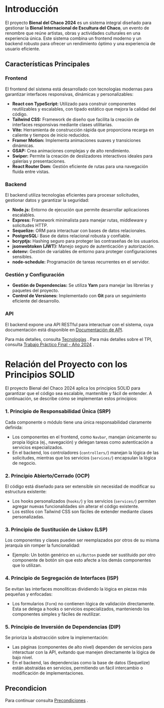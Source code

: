 # Introducción

El proyecto **Bienal del Chaco 2024** es un sistema integral diseñado para gestionar la **Bienal Internacional de Escultura del Chaco**, un evento de renombre que reúne artistas, obras y actividades culturales en una experiencia única. Este sistema combina un frontend moderno y un backend robusto para ofrecer un rendimiento óptimo y una experiencia de usuario eficiente.

## Características Principales

### **Frontend**
El frontend del sistema está desarrollado con tecnologías modernas para garantizar interfaces responsivas, dinámicas y personalizables:
- **React con TypeScript:** Utilizado para construir componentes reutilizables y escalables, con tipado estático que mejora la calidad del código.
- **Tailwind CSS:** Framework de diseño que facilita la creación de interfaces responsivas mediante clases utilitarias.
- **Vite:** Herramienta de construcción rápida que proporciona recarga en caliente y tiempos de inicio reducidos.
- **Framer Motion:** Implementa animaciones suaves y transiciones dinámicas.
- **GSAP:** Crea animaciones complejas y de alto rendimiento.
- **Swiper:** Permite la creación de deslizadores interactivos ideales para galerías y presentaciones.
- **React Router Dom:** Gestión eficiente de rutas para una navegación fluida entre vistas.


### **Backend**
El backend utiliza tecnologías eficientes para procesar solicitudes, gestionar datos y garantizar la seguridad:
- **Node.js:** Entorno de ejecución que permite desarrollar aplicaciones escalables.
- **Express:** Framework minimalista para manejar rutas, middleware y solicitudes HTTP.
- **Sequelize:** ORM para interactuar con bases de datos relacionales.
- **PostgreSQL:** Base de datos relacional robusta y confiable.
- **bcryptjs:** Hashing seguro para proteger las contraseñas de los usuarios.
- **jsonwebtoken (JWT):** Manejo seguro de autenticación y autorización.
- **dotenv:** Gestión de variables de entorno para proteger configuraciones sensibles.
- **node-schedule:** Programación de tareas recurrentes en el servidor.

### **Gestión y Configuración**
- **Gestión de Dependencias:** Se utiliza **Yarn** para manejar las librerías y paquetes del proyecto.
- **Control de Versiones:** Implementado con **Git** para un seguimiento eficiente del desarrollo.

### **API**
El backend expone una API RESTful para interactuar con el sistema, cuya documentación está disponible en [Documentación de API](doc_api).

Para más detalles, consulta [Tecnologías](../arquitectura/Tecnologias.md) .
Para más detalles sobre el TPI, consulta [Trabajo Práctico Final - Año 2024](tpi.md) .

# Relación del Proyecto con los Principios SOLID
El proyecto Bienal del Chaco 2024 aplica los principios SOLID para garantizar que el código sea escalable, mantenible y fácil de entender. A continuación, se describe cómo se implementan estos principios:

### **1. Principio de Responsabilidad Única (SRP)**
Cada componente o módulo tiene una única responsabilidad claramente definida:
- Los componentes en el frontend, como `Navbar`, manejan únicamente su propia lógica (ej., navegación) y delegan tareas como autenticación a servicios especializados.
- En el backend, los controladores (`controllers/`) manejan la lógica de las solicitudes, mientras que los servicios (`services/`) encapsulan la lógica de negocio.

### **2. Principio Abierto/Cerrado (OCP)**
El código está diseñado para ser extensible sin necesidad de modificar su estructura existente:
- Los hooks personalizados (`hooks/`) y los servicios (`services/`) permiten agregar nuevas funcionalidades sin alterar el código existente.
- Los estilos con Tailwind CSS son fáciles de extender mediante clases personalizadas.

### **3. Principio de Sustitución de Liskov (LSP)**
Los componentes y clases pueden ser reemplazados por otros de su misma jerarquía sin romper la funcionalidad:
- Ejemplo: Un botón genérico en `ui/Button` puede ser sustituido por otro componente de botón sin que esto afecte a los demás componentes que lo utilizan.

### **4. Principio de Segregación de Interfaces (ISP)**
Se evitan las interfaces monolíticas dividiendo la lógica en piezas más pequeñas y enfocadas:
- Los formularios (`Form`) no contienen lógica de validación directamente. Esta se delega a hooks o servicios especializados, manteniendo los componentes simples y fáciles de reutilizar.

### **5. Principio de Inversión de Dependencias (DIP)**
Se prioriza la abstracción sobre la implementación:
- Las páginas (componentes de alto nivel) dependen de servicios para interactuar con la API, evitando que manejen directamente la lógica de bajo nivel.
- En el backend, las dependencias como la base de datos (Sequelize) están abstraídas en servicios, permitiendo un fácil intercambio o modificación de implementaciones.

## Precondicion
Para continuar consulta [Precondiciones](precondicion.md) .
